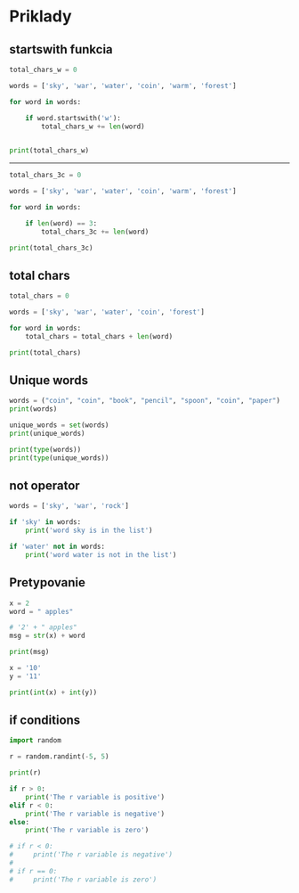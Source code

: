 # Priklady

## startswith funkcia

```python
total_chars_w = 0

words = ['sky', 'war', 'water', 'coin', 'warm', 'forest']

for word in words:

    if word.startswith('w'):
        total_chars_w += len(word)
    

print(total_chars_w)
```

---

```python
total_chars_3c = 0

words = ['sky', 'war', 'water', 'coin', 'warm', 'forest']

for word in words:

    if len(word) == 3:
        total_chars_3c += len(word)

print(total_chars_3c)
```

## total chars

```python
total_chars = 0

words = ['sky', 'war', 'water', 'coin', 'forest']

for word in words:
    total_chars = total_chars + len(word)

print(total_chars)
```


## Unique words

```python
words = ("coin", "coin", "book", "pencil", "spoon", "coin", "paper")
print(words)

unique_words = set(words)
print(unique_words)

print(type(words))
print(type(unique_words))
```

## not operator

```python
words = ['sky', 'war', 'rock']

if 'sky' in words:
    print('word sky is in the list')

if 'water' not in words:
    print('word water is not in the list')
```

## Pretypovanie

```python
x = 2
word = " apples"

# '2' + " apples"
msg = str(x) + word

print(msg)

x = '10'
y = '11'

print(int(x) + int(y))
```


## if conditions

```python
import random

r = random.randint(-5, 5)

print(r)

if r > 0:
    print('The r variable is positive')
elif r < 0:
    print('The r variable is negative')
else:
    print('The r variable is zero')

# if r < 0:
#     print('The r variable is negative')
#
# if r == 0:
#     print('The r variable is zero')
```
